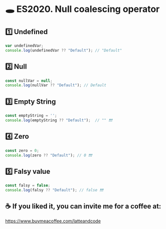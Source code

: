 # 🕳️ ES2020. Null coalescing operator

## 1️⃣ Undefined

```js
var undefinedVar;
console.log(undefinedVar ?? "Default"); // "Default"
```

## 2️⃣ Null

```js
const nullVar = null;
console.log(nullVar ?? "Default"); // Default
```

## 3️⃣ Empty String

```js
const emptyString = '';
console.log(emptyString ?? "Default");  // "" ❗❗❗
```

## 4️⃣ Zero

```js
const zero = 0;
console.log(zero ?? "Default"); // 0 ❗❗❗
```

## 5️⃣ Falsy value

```js
const falsy = false;
console.log(falsy ?? "Default"); // false ❗❗❗
```

## ☕️ If you liked it, you can invite me for a coffee at:

https://www.buymeacoffee.com/latteandcode